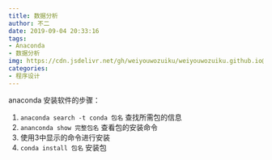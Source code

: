 ```yaml
---
title: 数据分析
author: 不二
date: 2019-09-04 20:33:16
tags: 
- Anaconda
- 数据分析
img: https://cdn.jsdelivr.net/gh/weiyouwozuiku/weiyouwozuiku.github.io@src/source/_posts/PageImg/程序设计/数据分析.jpg
categories:
- 程序设计
---
```


anaconda 安装软件的步骤：

1. `anaconda search -t conda 包名` 查找所需包的信息
2. `ananconda show 完整包名` 查看包的安装命令
3. 使用3中显示的命令进行安装
4. `conda install 包名` 安装包


